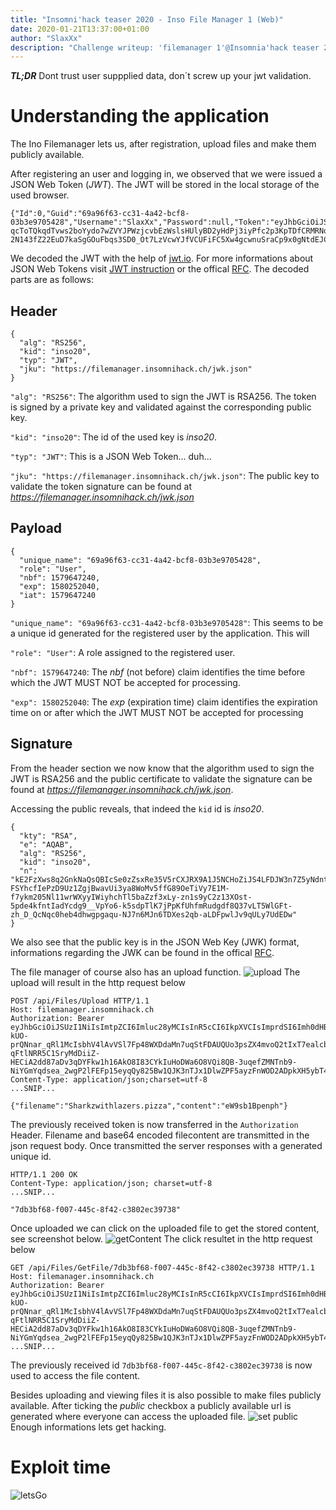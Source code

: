 ```yaml
---
title: "Insomni'hack teaser 2020 - Inso File Manager 1 (Web)"
date: 2020-01-21T13:37:00+01:00
author: "SlaxXx"
description: "Challenge writeup: 'filemanager 1'@Insomnia'hack teaser 2020"
---
```

***TL;DR***
Dont trust user suppplied data, don´t screw up your jwt validation.

# Understanding the application
The Ino Filemanager lets us, after registration, upload files and make them publicly available. 

After registering an user and logging in, we observed that we were issued a JSON Web Token (*JWT*).
The JWT will be stored in the local storage of the used browser.

```
{"Id":0,"Guid":"69a96f63-cc31-4a42-bcf8-03b3e9705428","Username":"SlaxXx","Password":null,"Token":"eyJhbGciOiJSUzI1NiIsImtpZCI6Imluc28yMCIsInR5cCI6IkpXVCIsImprdSI6Imh0dHBzOi8vZmlsZW1hbmFnZXIuaW5zb21uaWhhY2suY2gvandrLmpzb24ifQ.eyJ1bmlxdWVfbmFtZSI6IjY5YTk2ZjYzLWNjMzEtNGE0Mi1iY2Y4LTAzYjNlOTcwNTQyOCIsInJvbGUiOiJVc2VyIiwibmJmIjoxNTc5NjQ3MjQwLCJleHAiOjE1ODAyNTIwNDAsImlhdCI6MTU3OTY0NzI0MH0.aqEGHdNOaw-qcToTQkqdTvws2boYydo7wZVYJPWzjcvbEzWslsHUlyBD2yHdPj3iyPfc2p3KpTDfCRMRNoTjSyx7n6s-2N143fZ22EuD7kaSgGOuFbqs3SD0_Ot7LzVcwYJfVCUFiFC5Xw4gcwnuSraCp9x0gNtdEJCzDN5weMvH1qy6bBnm3wGDvfWBxXqho2hAqO5bOAqyBf_jZK0JKUvchQ62jEKMjcK97qBSfEY_RTAwVJYHvyspajvfbep9RWnW0rOqX22FsxHp0uJfK9WUiQFYGMl9Fal3I49qD4Cd42sLZ3ncD0IFepKDSxb5gGhf5fa3ZfPOmwOKTbKsPw","Role":"User"}
```
We decoded the JWT with the help of [jwt.io](https://jwt.io).
For more informations about JSON Web Tokens visit [JWT instruction](https://jwt.io/introduction/) or the offical [RFC](https://tools.ietf.org/html/rfc7519#section-4.1.4).
The decoded parts are as follows:

## Header
```
{
  "alg": "RS256",
  "kid": "inso20",
  "typ": "JWT",
  "jku": "https://filemanager.insomnihack.ch/jwk.json"
}
```
``"alg": "RS256"``: The algorithm used to sign the JWT is RSA256. The token is signed by a private key and validated against the corresponding public key.  

``"kid": "inso20"``: The id of the used key is *inso20*. 

``"typ": "JWT"``: This is a JSON Web Token... duh... 

``"jku": "https://filemanager.insomnihack.ch/jwk.json"``: The public key to validate the token signature can be found at *https://filemanager.insomnihack.ch/jwk.json*

## Payload
```
{
  "unique_name": "69a96f63-cc31-4a42-bcf8-03b3e9705428",
  "role": "User",
  "nbf": 1579647240,
  "exp": 1580252040,
  "iat": 1579647240
}
```
``"unique_name": "69a96f63-cc31-4a42-bcf8-03b3e9705428"``: This seems to be a unique id generated for the registered user by the application. This will 

``"role": "User"``: A role assigned to the registered user. 

``"nbf": 1579647240``: The *nbf* (not before) claim identifies the time before which the JWT MUST NOT be accepted for processing. 

``"exp": 1580252040``: The *exp* (expiration time) claim identifies the expiration time on or after which the JWT MUST NOT be accepted for processing

## Signature
From the header section we now know that the algorithm used to sign the JWT is RSA256 and the public certificate to validate the signature can be found at *https://filemanager.insomnihack.ch/jwk.json*.

Accessing the public reveals, that indeed the ``kid`` id is *inso20*. 

```
{
  "kty": "RSA",
  "e": "AQAB",
  "alg": "RS256",
  "kid": "inso20",
  "n": "kE2FzXws8q2GnkNaQsQBIcSe0zZsxRe35V5rCXJRX9A1J5NCHoZiJS4LFDJW3n7Z5yNdntCKk9L7wYkOAxNiqPQHWuIk4Nyg3ZViZJLbO0fyx3eq-FSYhcfIePzD9Uz1ZgjBwavUi3ya8WoMv5ffG89OeTiVy7E1M-f7ykm205Nl11wrWXyyIWiyhchTl5baZzf3xLy-zn1s9yC2z13XOst-5pde4kfntIadYcdg9__VpYo6-k5sdpTlK7jPpKfUhfmRudgdf8Q37vLT5WlGFt-zh_D_QcNqc0heb4dhwgpgaqu-NJ7n6MJn6TDXes2qb-aLDFpwlJv9qULy7UdEDw"
}
```
We also see that the public key is in the JSON Web Key (JWK) format, informations regarding the JWK can be found in the offical [RFC](https://tools.ietf.org/html/rfc7517). 

The file manager of course also has an upload function.
![upload](/img/upload.jpg)
The upload will result in the http request below
```
POST /api/Files/Upload HTTP/1.1
Host: filemanager.insomnihack.ch
Authorization: Bearer eyJhbGciOiJSUzI1NiIsImtpZCI6Imluc28yMCIsInR5cCI6IkpXVCIsImprdSI6Imh0dHBzOi8vZmlsZW1hbmFnZXIuaW5zb21uaWhhY2suY2gvandrLmpzb24ifQ.eyJ1bmlxdWVfbmFtZSI6IjA4ZWZmMTdhLWNkOWYtNGVhZC04MjcxLTc3Y2VhN2QxZWM1YyIsInJvbGUiOiJVc2VyIiwibmJmIjoxNTc5NjQ5NzkzLCJleHAiOjE1ODAyNTQ1OTMsImlhdCI6MTU3OTY0OTc5M30.ZpZ8UX_UmW7_w4RgGIzIc2FiXtKdDPo-kUO-prQNnar_qRl1McIsbhV4lAvVSl7Fp48WXDdaMn7uqStFDAUQUo3psZX4mvoQ2tIxT7ealcbHQHg3HaM04Na6zaH-qFtlNRR5C1SryMdDiiZ-HECiA2dd87aDv3qDYFkw1h16AkO8I83CYkIuHoDWa6O8VQi8QB-3uqefZMNTnb9-NiYGmYqdsea_2wgP2lFEFp15eyqQy825Bw1QJK3nTJx1DlwZPF5ayzFnWOD2ADpkXH5ybT4Xi5lxXz7g_LoWCn_bg85vuXG05eDMWerU38j3pW9VBuVmyiWuU0PBJeLSbCJodg
Content-Type: application/json;charset=utf-8
...SNIP...

{"filename":"Sharkzwithlazers.pizza","content":"eW9sb1Bpenph"}
```
The previously received token is now transferred in the ``Authorization`` Header.
Filename and base64 encoded filecontent are transmitted in the json request body.
Once transmitted the server responses with a generated unique id.
```
HTTP/1.1 200 OK
Content-Type: application/json; charset=utf-8
...SNIP...

"7db3bf68-f007-445c-8f42-c3802ec39738"
```
Once uploaded we can click on the uploaded file to get the stored content, see screenshot below.
![getContent](/img/getContent.jpg)
The click resultet in the http request below 
```
GET /api/Files/GetFile/7db3bf68-f007-445c-8f42-c3802ec39738 HTTP/1.1
Host: filemanager.insomnihack.ch
Authorization: Bearer eyJhbGciOiJSUzI1NiIsImtpZCI6Imluc28yMCIsInR5cCI6IkpXVCIsImprdSI6Imh0dHBzOi8vZmlsZW1hbmFnZXIuaW5zb21uaWhhY2suY2gvandrLmpzb24ifQ.eyJ1bmlxdWVfbmFtZSI6IjA4ZWZmMTdhLWNkOWYtNGVhZC04MjcxLTc3Y2VhN2QxZWM1YyIsInJvbGUiOiJVc2VyIiwibmJmIjoxNTc5NjQ5NzkzLCJleHAiOjE1ODAyNTQ1OTMsImlhdCI6MTU3OTY0OTc5M30.ZpZ8UX_UmW7_w4RgGIzIc2FiXtKdDPo-kUO-prQNnar_qRl1McIsbhV4lAvVSl7Fp48WXDdaMn7uqStFDAUQUo3psZX4mvoQ2tIxT7ealcbHQHg3HaM04Na6zaH-qFtlNRR5C1SryMdDiiZ-HECiA2dd87aDv3qDYFkw1h16AkO8I83CYkIuHoDWa6O8VQi8QB-3uqefZMNTnb9-NiYGmYqdsea_2wgP2lFEFp15eyqQy825Bw1QJK3nTJx1DlwZPF5ayzFnWOD2ADpkXH5ybT4Xi5lxXz7g_LoWCn_bg85vuXG05eDMWerU38j3pW9VBuVmyiWuU0PBJeLSbCJodg
...SNIP...

```
The previously received id ``7db3bf68-f007-445c-8f42-c3802ec39738`` is now used to access the file content.

Besides uploading and viewing files it is also possible to make files publicly available.
After ticking the *public* checkbox a publicly available url is generated where everyone can access the uploaded file.
![set public](/img/public.jpg)
Enough informations lets get hacking.

# Exploit time
![letsGo](/img/letsgo.png)